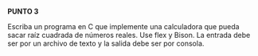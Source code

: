 **PUNTO 3**

Escriba un programa en C que implemente una calculadora que pueda sacar raíz cuadrada de números reales. Use flex y Bison. La entrada debe ser por un archivo de texto y la 
salida debe ser por consola.
